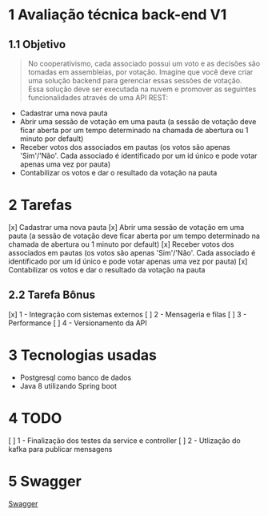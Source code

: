 # 1 Avaliação técnica back-end V1   

## 1.1 Objetivo   

> No cooperativismo, cada associado possui um voto e as decisões são tomadas em assembleias, por votação. Imagine que você deve criar uma solução backend para gerenciar essas sessões de votação.   
> Essa solução deve ser executada na nuvem e promover as seguintes funcionalidades através de uma API REST: 

*	Cadastrar uma nova pauta
*	Abrir uma sessão de votação em uma pauta (a sessão de votação deve ficar aberta por um tempo determinado na chamada de abertura ou 1 minuto por default)
*	Receber votos dos associados em pautas (os votos são apenas 'Sim'/'Não'. Cada associado é identificado por um id único e pode votar apenas uma vez por pauta)
*	Contabilizar os votos e dar o resultado da votação na pauta

# 2 Tarefas  

[x] Cadastrar uma nova pauta
[x] Abrir uma sessão de votação em uma pauta (a sessão de votação deve ficar aberta por um tempo determinado na chamada de abertura ou 1 minuto por default)
[x] Receber votos dos associados em pautas (os votos são apenas 'Sim'/'Não'. Cada associado é identificado por um id único e pode votar apenas uma vez por pauta)
[x] Contabilizar os votos e dar o resultado da votação na pauta

## 2.2 Tarefa Bônus   

[x] 1 - Integração com sistemas externos
[ ] 2 - Mensageria e filas
[ ] 3 - Performance
[ ] 4 - Versionamento da API

# 3 Tecnologias usadas 

* Postgresql como banco de dados
* Java 8 utilizando Spring boot

# 4 TODO
 [ ] 1 - Finalização dos testes da service e controller
 [ ] 2 - Utlização do kafka para publicar mensagens

# 5 Swagger  
[Swagger](https://api-voting-sessions.herokuapp.com/swagger-ui.html)
